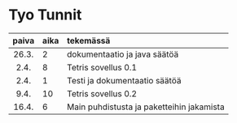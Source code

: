 # Tyo Tunnit

| paiva  | aika | tekemässä | 
| :-:  | :--- | :-------- |
| 26.3.| 2  | dokumentaatio ja java säätöä |
| 2.4. | 8  | Tetris sovellus 0.1 |
| 2.4. | 1  | Testi ja dokumentaatio säätöä |
| 9.4. | 10 | Tetris sovellus 0.2 |
| 16.4. | 6 | Main puhdistusta ja paketteihin jakamista |
